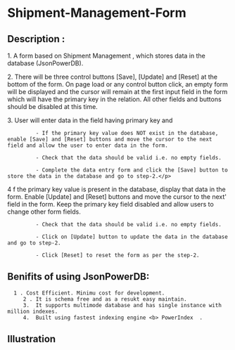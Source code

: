 # Shipment-Management-Form

<h2> Description : </h2>

<p> 1.  A form based on Shipment Management , which stores data in the database (JsonPowerDB). </p>
<p> 2. There will be three control buttons [Save], [Update] and [Reset] at the bottom of the form. On page load or any control button click, an empty form will be displayed and the cursor will remain at the first input field in the form which will have the primary key in the relation. All other fields and buttons should be disabled at this time.
<p> 3. User will enter data in the field having primary key and

             - If the primary key value does NOT exist in the database, enable [Save] and [Reset] buttons and move the cursor to the next field and allow the user to enter data in the form.

             - Check that the data should be valid i.e. no empty fields.

             - Complete the data entry form and click the [Save] button to store the data in the database and go to step-2.</p>
<p> 4 f the primary key value is present in the database, display that data in the form. Enable [Update] and [Reset] buttons and move the cursor to the next' field in the form. Keep the primary key field disabled and allow users to change other form fields.

             - Check that the data should be valid i.e. no empty fields.

             - Click on [Update] button to update the data in the database and go to step-2.

             - Click [Reset] to reset the form as per the step-2.
 
 <h2> Benifits of using JsonPowerDB: </h2>
 
      1 . Cost Efficient. Minimu cost for development.
         2 . It is schema free and as a resukt easy maintain.
         3.  It supports multimode database and has single instance with million indexes.
         4.  Built using fastest indexing engine <b> PowerIndex  .
         
  
  <h2>Illustration</h2>
  
